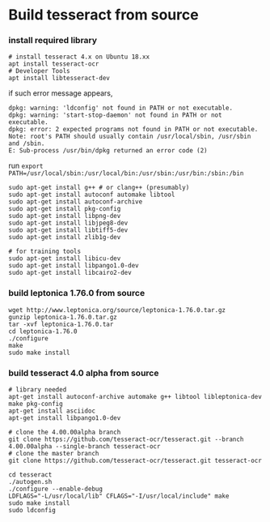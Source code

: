 # Build tesseract from source
### install required library
```
# install tesseract 4.x on Ubuntu 18.xx
apt install tesseract-ocr
# Developer Tools
apt install libtesseract-dev
```
if such error message appears,
```
dpkg: warning: 'ldconfig' not found in PATH or not executable.
dpkg: warning: 'start-stop-daemon' not found in PATH or not executable.
dpkg: error: 2 expected programs not found in PATH or not executable.
Note: root's PATH should usually contain /usr/local/sbin, /usr/sbin and /sbin.
E: Sub-process /usr/bin/dpkg returned an error code (2)
```
run
```export PATH=/usr/local/sbin:/usr/local/bin:/usr/sbin:/usr/bin:/sbin:/bin```
```
sudo apt-get install g++ # or clang++ (presumably)
sudo apt-get install autoconf automake libtool
sudo apt-get install autoconf-archive
sudo apt-get install pkg-config
sudo apt-get install libpng-dev
sudo apt-get install libjpeg8-dev
sudo apt-get install libtiff5-dev
sudo apt-get install zlib1g-dev

# for training tools
sudo apt-get install libicu-dev
sudo apt-get install libpango1.0-dev
sudo apt-get install libcairo2-dev
```


### build leptonica 1.76.0 from source
```
wget http://www.leptonica.org/source/leptonica-1.76.0.tar.gz
gunzip leptonica-1.76.0.tar.gz
tar -xvf leptonica-1.76.0.tar
cd leptonica-1.76.0
./configure
make
sudo make install
```

### build tesseract 4.0 alpha from source
```
# library needed
apt-get install autoconf-archive automake g++ libtool libleptonica-dev make pkg-config
apt-get install asciidoc
apt-get install libpango1.0-dev

# clone the 4.00.00alpha branch
git clone https://github.com/tesseract-ocr/tesseract.git --branch 4.00.00alpha --single-branch tesseract-ocr
# clone the master branch
git clone https://github.com/tesseract-ocr/tesseract.git tesseract-ocr

cd tesseract
./autogen.sh
./configure --enable-debug
LDFLAGS="-L/usr/local/lib" CFLAGS="-I/usr/local/include" make
sudo make install
sudo ldconfig
```
